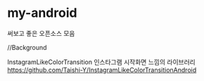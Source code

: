 # my-android
써보고 좋은 오픈소스 모음


//Background

InstagramLikeColorTransition
인스타그램 시작화면 느낌의 라이브러리
https://github.com/Taishi-Y/InstagramLikeColorTransitionAndroid
